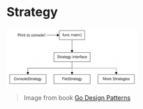 # Strategy

![strategy](./docs/strategy.png)
> Image from book [Go Design Patterns](https://www.packtpub.com/application-development/go-design-patterns)
